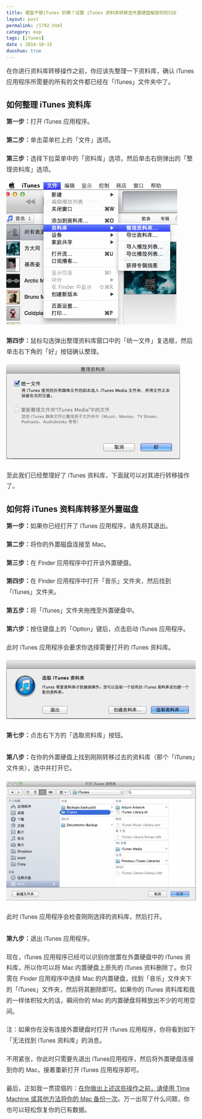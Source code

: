 ```yaml
---
title: 硬盘不够iTunes 折腾？设置 iTunes 资料库转移至外置硬盘解放你的SSD
layout: post
permalink: /1792.html
category: exp
tags: [iTunes]
date : 2014-10-15
duoshuo: true
---
```

<p style="box-sizing: border-box; margin: 0px 0px 20px; padding: 0px; line-height: 1.8; color: #333333; font-family: 'helvetica neue', 'hiragino sans gb', stheiti, 'microsoft yahei', tahoma, sans-serif; font-size: 16px;">
  在你进行资料库转移操作之前，你应该先整理一下资料库，确认 iTunes 应用程序所需要的所有的文件都已经在「iTunes」文件夹中了。
</p>

## 如何整理 iTunes 资料库

<p style="box-sizing: border-box; margin: 0px 0px 20px; padding: 0px; line-height: 1.8; color: #333333; font-family: 'helvetica neue', 'hiragino sans gb', stheiti, 'microsoft yahei', tahoma, sans-serif; font-size: 16px;">
  <span style="box-sizing: border-box; font-weight: bold;">第一步：</span>打开 iTunes 应用程序。
</p>

<p style="box-sizing: border-box; margin: 0px 0px 20px; padding: 0px; line-height: 1.8; color: #333333; font-family: 'helvetica neue', 'hiragino sans gb', stheiti, 'microsoft yahei', tahoma, sans-serif; font-size: 16px;">
  <span style="box-sizing: border-box; font-weight: bold;">第二步：</span>单击菜单栏上的「文件」选项。
</p>

<p style="box-sizing: border-box; margin: 0px 0px 20px; padding: 0px; line-height: 1.8; color: #333333; font-family: 'helvetica neue', 'hiragino sans gb', stheiti, 'microsoft yahei', tahoma, sans-serif; font-size: 16px;">
  <span style="box-sizing: border-box; font-weight: bold;">第三步：</span>选择下拉菜单中的「资料库」选项，然后单击右侧弹出的「整理资料库」选项。
</p>

<p style="box-sizing: border-box; margin: 0px 0px 20px; padding: 0px; line-height: 1.8; color: #333333; font-family: 'helvetica neue', 'hiragino sans gb', stheiti, 'microsoft yahei', tahoma, sans-serif; font-size: 16px;">
  <img src="/wp-content/uploads/sinapicv2-backup/1792-ww3-large-005V4vEUjw1env0nfj4v1j30cn0ahgnx.jpg" alt="硬盘不够iTunes 折腾？设置 iTunes 资料库转移至外置硬盘解放你的SSD" />
</p>

<p style="box-sizing: border-box; margin: 0px 0px 20px; padding: 0px; line-height: 1.8; color: #333333; font-family: 'helvetica neue', 'hiragino sans gb', stheiti, 'microsoft yahei', tahoma, sans-serif; font-size: 16px;">
  <span style="box-sizing: border-box; font-weight: bold;">第四步：</span>鼠标勾选弹出整理资料库窗口中的「统一文件」复选框，然后单击右下角的「好」按钮确认整理。
</p>

<p style="box-sizing: border-box; margin: 0px 0px 20px; padding: 0px; line-height: 1.8; color: #333333; font-family: 'helvetica neue', 'hiragino sans gb', stheiti, 'microsoft yahei', tahoma, sans-serif; font-size: 16px;">
  <img src="/wp-content/uploads/sinapicv2-backup/1792-ww4-large-005V4vEUjw1env0ouk9pdj30cu06ydgn.jpg" alt="硬盘不够iTunes 折腾？设置 iTunes 资料库转移至外置硬盘解放你的SSD" />
</p>

<p style="box-sizing: border-box; margin: 0px 0px 20px; padding: 0px; line-height: 1.8; color: #333333; font-family: 'helvetica neue', 'hiragino sans gb', stheiti, 'microsoft yahei', tahoma, sans-serif; font-size: 16px;">
  至此我们已经整理好了 iTunes 资料库，下面就可以对其进行转移操作了。
</p>


## 如何将 iTunes 资料库转移至外置磁盘


<p style="box-sizing: border-box; margin: 0px 0px 20px; padding: 0px; line-height: 1.8; color: #333333; font-family: 'helvetica neue', 'hiragino sans gb', stheiti, 'microsoft yahei', tahoma, sans-serif; font-size: 16px;">
  <span style="box-sizing: border-box; font-weight: bold;">第一步：</span>如果你已经打开了 iTunes 应用程序，请先将其退出。
</p>

<p style="box-sizing: border-box; margin: 0px 0px 20px; padding: 0px; line-height: 1.8; color: #333333; font-family: 'helvetica neue', 'hiragino sans gb', stheiti, 'microsoft yahei', tahoma, sans-serif; font-size: 16px;">
  <span style="box-sizing: border-box; font-weight: bold;">第二步：</span>将你的外置磁盘连接至 Mac。
</p>

<p style="box-sizing: border-box; margin: 0px 0px 20px; padding: 0px; line-height: 1.8; color: #333333; font-family: 'helvetica neue', 'hiragino sans gb', stheiti, 'microsoft yahei', tahoma, sans-serif; font-size: 16px;">
  <span style="box-sizing: border-box; font-weight: bold;">第三步：</span>在 Finder 应用程序中打开该外置硬盘。
</p>

<p style="box-sizing: border-box; margin: 0px 0px 20px; padding: 0px; line-height: 1.8; color: #333333; font-family: 'helvetica neue', 'hiragino sans gb', stheiti, 'microsoft yahei', tahoma, sans-serif; font-size: 16px;">
  <span style="box-sizing: border-box; font-weight: bold;">第四步：</span>在 Finder 应用程序中打开「音乐」文件夹，然后找到「iTunes」文件夹。
</p>

<p style="box-sizing: border-box; margin: 0px 0px 20px; padding: 0px; line-height: 1.8; color: #333333; font-family: 'helvetica neue', 'hiragino sans gb', stheiti, 'microsoft yahei', tahoma, sans-serif; font-size: 16px;">
  <span style="box-sizing: border-box; font-weight: bold;">第五步：</span>将「iTunes」文件夹拖拽至外置硬盘中。
</p>

<p style="box-sizing: border-box; margin: 0px 0px 20px; padding: 0px; line-height: 1.8; color: #333333; font-family: 'helvetica neue', 'hiragino sans gb', stheiti, 'microsoft yahei', tahoma, sans-serif; font-size: 16px;">
  <span style="box-sizing: border-box; font-weight: bold;">第六步：</span>按住键盘上的「Option」键后，点击启动 iTunes 应用程序。
</p>

<p style="box-sizing: border-box; margin: 0px 0px 20px; padding: 0px; line-height: 1.8; color: #333333; font-family: 'helvetica neue', 'hiragino sans gb', stheiti, 'microsoft yahei', tahoma, sans-serif; font-size: 16px;">
  此时 iTunes 应用程序会要求你选择需要打开的 iTunes 资料库。
</p>

<p style="box-sizing: border-box; margin: 0px 0px 20px; padding: 0px; line-height: 1.8; color: #333333; font-family: 'helvetica neue', 'hiragino sans gb', stheiti, 'microsoft yahei', tahoma, sans-serif; font-size: 16px;">
  <img src="/wp-content/uploads/sinapicv2-backup/1792-ww1-large-005V4vEUjw1env0ptekflj30eq04k74u.jpg" alt="硬盘不够iTunes 折腾？设置 iTunes 资料库转移至外置硬盘解放你的SSD" />
</p>

<p style="box-sizing: border-box; margin: 0px 0px 20px; padding: 0px; line-height: 1.8; color: #333333; font-family: 'helvetica neue', 'hiragino sans gb', stheiti, 'microsoft yahei', tahoma, sans-serif; font-size: 16px;">
  <span style="box-sizing: border-box; font-weight: bold;">第七步：</span>点击右下方的「选取资料库」按钮。<br style="box-sizing: border-box;" /><br style="box-sizing: border-box;" /><span style="box-sizing: border-box; font-weight: bold;">第八步：</span>在你的外置硬盘上找到刚刚转移过去的资料库（那个「iTunes」文件夹），选中并打开它。
</p>

<p style="box-sizing: border-box; margin: 0px 0px 20px; padding: 0px; line-height: 1.8; color: #333333; font-family: 'helvetica neue', 'hiragino sans gb', stheiti, 'microsoft yahei', tahoma, sans-serif; font-size: 16px;">
  <img src="/wp-content/uploads/sinapicv2-backup/1792-ww3-large-005V4vEUjw1env0qoq5nmj30j60c2q4y.jpg" alt="硬盘不够iTunes 折腾？设置 iTunes 资料库转移至外置硬盘解放你的SSD" />
</p>

<p style="box-sizing: border-box; margin: 0px 0px 20px; padding: 0px; line-height: 1.8; color: #333333; font-family: 'helvetica neue', 'hiragino sans gb', stheiti, 'microsoft yahei', tahoma, sans-serif; font-size: 16px;">
  此时 iTunes 应用程序会检查刚刚选择的资料库，然后打开。<br style="box-sizing: border-box;" /><br style="box-sizing: border-box;" /><span style="box-sizing: border-box; font-weight: bold;">第九步：</span>退出 iTunes 应用程序。
</p>

<p style="box-sizing: border-box; margin: 0px 0px 20px; padding: 0px; line-height: 1.8; color: #333333; font-family: 'helvetica neue', 'hiragino sans gb', stheiti, 'microsoft yahei', tahoma, sans-serif; font-size: 16px;">
  现在，iTunes 应用程序已经可以识别你放置在外置硬盘中的 iTunes 资料库，所以你可以将 Mac 内置硬盘上原先的 iTunes 资料删除了。你只需在 Finder 应用程序中选择 Mac 的内置硬盘，找到「音乐」文件夹下的「iTunes」文件夹，然后将其删除即可。如果你的 iTunes 资料库和我的一样体积较大的话，瞬间你的 Mac 的内置硬盘将释放出不少的可用空间。
</p>

<p style="box-sizing: border-box; margin: 0px 0px 20px; padding: 0px; line-height: 1.8; color: #333333; font-family: 'helvetica neue', 'hiragino sans gb', stheiti, 'microsoft yahei', tahoma, sans-serif; font-size: 16px;">
  注：如果你在没有连接外置硬盘时打开 iTunes 应用程序，你将看到如下「无法找到 iTunes 资料库」的消息。
</p>

<p style="box-sizing: border-box; margin: 0px 0px 20px; padding: 0px; line-height: 1.8; color: #333333; font-family: 'helvetica neue', 'hiragino sans gb', stheiti, 'microsoft yahei', tahoma, sans-serif; font-size: 16px;">
  不用紧张，你此时只需要先退出 iTunes应用程序，然后将外置硬盘连接到你的 Mac，接着重新打开 iTunes 应用程序即可。
</p>

<p style="box-sizing: border-box; margin: 0px 0px 20px; padding: 0px; line-height: 1.8; color: #333333; font-family: 'helvetica neue', 'hiragino sans gb', stheiti, 'microsoft yahei', tahoma, sans-serif; font-size: 16px;">
  最后，正如我一贯提倡的：<span style="box-sizing: border-box; text-decoration: underline;">在你做出上述这些操作之前，请使用 Time Machine 或其他方法将你的 Mac 备份一次</span>。万一出现了什么问题，你也可以轻松恢复你的已有数据。
</p>


